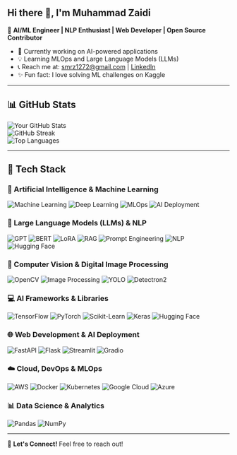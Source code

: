 ## Hi there 👋, I'm **Muhammad Zaidi**

🚀 **AI/ML Engineer | NLP Enthusiast | Web Developer | Open Source Contributor**  

- 🌟 Currently working on AI-powered applications  
- 💡 Learning MLOps and Large Language Models (LLMs)  
- 📞 Reach me at: [smrz1272@gmail.com](mailto:smrz1272@gmail.com) | [LinkedIn](http://linkedin.com/in/syed-muhammad-raza-shah-887l1044)  
- ✨ Fun fact: I love solving ML challenges on Kaggle  

---

## 📊 GitHub Stats

![Your GitHub Stats](https://github-readme-stats.vercel.app/api?username=Muhammadzaidi72&show_icons=true&count_private=true&theme=radical)  
![GitHub Streak](https://github-readme-streak-stats.herokuapp.com/?user=Muhammadzaidi72&theme=radical)  
![Top Languages](https://github-readme-stats.vercel.app/api/top-langs/?username=Muhammadzaidi72&layout=compact&theme=radical)  

---

## 🚀 Tech Stack

### 🧠 Artificial Intelligence & Machine Learning
![Machine Learning](https://img.shields.io/badge/Machine_Learning-%23F7DF1E.svg?style=for-the-badge)
![Deep Learning](https://img.shields.io/badge/Deep_Learning-%2300C4CC.svg?style=for-the-badge)
![MLOps](https://img.shields.io/badge/MLOps-%2300C4CC.svg?style=for-the-badge)
![AI Deployment](https://img.shields.io/badge/AI_Deployment-%231572B6.svg?style=for-the-badge)

### 🤖 Large Language Models (LLMs) & NLP
![GPT](https://img.shields.io/badge/GPT-FF6F00?style=for-the-badge&logo=openai&logoColor=white)
![BERT](https://img.shields.io/badge/BERT-009688.svg?style=for-the-badge)
![LoRA](https://img.shields.io/badge/LoRA-007ACC?style=for-the-badge)
![RAG](https://img.shields.io/badge/RAG-%23FF4500.svg?style=for-the-badge)
![Prompt Engineering](https://img.shields.io/badge/Prompt_Engineering-%23FFC107.svg?style=for-the-badge)
![NLP](https://img.shields.io/badge/Natural_Language_Processing-%2300C4CC.svg?style=for-the-badge)
![Hugging Face](https://img.shields.io/badge/Hugging_Face-%23FFCC00.svg?style=for-the-badge&logo=huggingface&logoColor=white)

### 🎨 Computer Vision & Digital Image Processing
![OpenCV](https://img.shields.io/badge/OpenCV-5C2D91?style=for-the-badge&logo=opencv&logoColor=white)
![Image Processing](https://img.shields.io/badge/Digital_Image_Processing-%234285F4.svg?style=for-the-badge)
![YOLO](https://img.shields.io/badge/YOLO-%23FF4500.svg?style=for-the-badge)
![Detectron2](https://img.shields.io/badge/Detectron2-%234285F4.svg?style=for-the-badge)

### 💻 AI Frameworks & Libraries
![TensorFlow](https://img.shields.io/badge/TensorFlow-FF6F00?style=for-the-badge&logo=tensorflow&logoColor=white)
![PyTorch](https://img.shields.io/badge/PyTorch-EE4C2C?style=for-the-badge&logo=pytorch&logoColor=white)
![Scikit-Learn](https://img.shields.io/badge/Scikit--Learn-F7931E?style=for-the-badge&logo=scikit-learn&logoColor=white)
![Keras](https://img.shields.io/badge/Keras-D00000?style=for-the-badge&logo=keras&logoColor=white)
![Hugging Face](https://img.shields.io/badge/Hugging_Face-%23FFCC00.svg?style=for-the-badge&logo=huggingface&logoColor=white)

### 🌐 Web Development & AI Deployment
![FastAPI](https://img.shields.io/badge/FastAPI-009688.svg?style=for-the-badge&logo=FastAPI&logoColor=white)
![Flask](https://img.shields.io/badge/Flask-000000?style=for-the-badge&logo=flask&logoColor=white)
![Streamlit](https://img.shields.io/badge/Streamlit-FF4B4B?style=for-the-badge&logo=streamlit&logoColor=white)
![Gradio](https://img.shields.io/badge/Gradio-FF6F00?style=for-the-badge)

### ☁️ Cloud, DevOps & MLOps
![AWS](https://img.shields.io/badge/AWS-232F3E?style=for-the-badge&logo=amazon-aws&logoColor=white)
![Docker](https://img.shields.io/badge/Docker-2496ED?style=for-the-badge&logo=docker&logoColor=white)
![Kubernetes](https://img.shields.io/badge/Kubernetes-326CE5?style=for-the-badge&logo=kubernetes&logoColor=white)
![Google Cloud](https://img.shields.io/badge/Google_Cloud-%234285F4.svg?style=for-the-badge&logo=google-cloud&logoColor=white)
![Azure](https://img.shields.io/badge/Microsoft_Azure-0078D4?style=for-the-badge&logo=microsoft-azure&logoColor=white)

### 📊 Data Science & Analytics
![Pandas](https://img.shields.io/badge/Pandas-150458?style=for-the-badge&logo=pandas&logoColor=white)
![NumPy](https://img.shields.io/badge/NumPy-013243?style=for-the-badge&logo=numpy&logoColor=white)

---

🌟 **Let's Connect!** Feel free to reach out!

